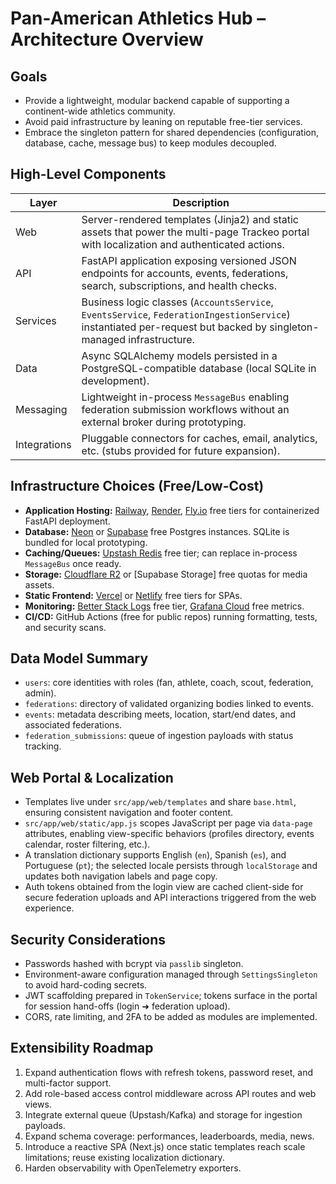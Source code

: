 # Pan-American Athletics Hub – Architecture Overview

## Goals
- Provide a lightweight, modular backend capable of supporting a continent-wide athletics community.
- Avoid paid infrastructure by leaning on reputable free-tier services.
- Embrace the singleton pattern for shared dependencies (configuration, database, cache, message bus) to keep modules decoupled.

## High-Level Components
| Layer | Description |
| --- | --- |
| Web | Server-rendered templates (Jinja2) and static assets that power the multi-page Trackeo portal with localization and authenticated actions. |
| API | FastAPI application exposing versioned JSON endpoints for accounts, events, federations, search, subscriptions, and health checks. |
| Services | Business logic classes (`AccountsService`, `EventsService`, `FederationIngestionService`) instantiated per-request but backed by singleton-managed infrastructure. |
| Data | Async SQLAlchemy models persisted in a PostgreSQL-compatible database (local SQLite in development). |
| Messaging | Lightweight in-process `MessageBus` enabling federation submission workflows without an external broker during prototyping. |
| Integrations | Pluggable connectors for caches, email, analytics, etc. (stubs provided for future expansion). |

## Infrastructure Choices (Free/Low-Cost)
- **Application Hosting:** [Railway](https://railway.app/), [Render](https://render.com/), [Fly.io](https://fly.io/) free tiers for containerized FastAPI deployment.
- **Database:** [Neon](https://neon.tech/) or [Supabase](https://supabase.com/) free Postgres instances. SQLite is bundled for local prototyping.
- **Caching/Queues:** [Upstash Redis](https://upstash.com/) free tier; can replace in-process `MessageBus` once ready.
- **Storage:** [Cloudflare R2](https://www.cloudflare.com/products/r2/) or [Supabase Storage] free quotas for media assets.
- **Static Frontend:** [Vercel](https://vercel.com/) or [Netlify](https://www.netlify.com/) free tiers for SPAs.
- **Monitoring:** [Better Stack Logs](https://betterstack.com/logs) free tier, [Grafana Cloud](https://grafana.com/products/cloud/) free metrics.
- **CI/CD:** GitHub Actions (free for public repos) running formatting, tests, and security scans.

## Data Model Summary
- `users`: core identities with roles (fan, athlete, coach, scout, federation, admin).
- `federations`: directory of validated organizing bodies linked to events.
- `events`: metadata describing meets, location, start/end dates, and associated federations.
- `federation_submissions`: queue of ingestion payloads with status tracking.

## Web Portal & Localization
- Templates live under `src/app/web/templates` and share `base.html`, ensuring consistent navigation and footer content.
- `src/app/web/static/app.js` scopes JavaScript per page via `data-page` attributes, enabling view-specific behaviors (profiles directory, events calendar, roster filtering, etc.).
- A translation dictionary supports English (`en`), Spanish (`es`), and Portuguese (`pt`); the selected locale persists through `localStorage` and updates both navigation labels and page copy.
- Auth tokens obtained from the login view are cached client-side for secure federation uploads and API interactions triggered from the web experience.

## Security Considerations
- Passwords hashed with bcrypt via `passlib` singleton.
- Environment-aware configuration managed through `SettingsSingleton` to avoid hard-coding secrets.
- JWT scaffolding prepared in `TokenService`; tokens surface in the portal for session hand-offs (login ➜ federation upload).
- CORS, rate limiting, and 2FA to be added as modules are implemented.

## Extensibility Roadmap
1. Expand authentication flows with refresh tokens, password reset, and multi-factor support.
2. Add role-based access control middleware across API routes and web views.
3. Integrate external queue (Upstash/Kafka) and storage for ingestion payloads.
4. Expand schema coverage: performances, leaderboards, media, news.
5. Introduce a reactive SPA (Next.js) once static templates reach scale limitations; reuse existing localization dictionary.
6. Harden observability with OpenTelemetry exporters.

